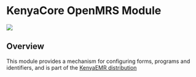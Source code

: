 KenyaCore OpenMRS Module
===========================
<a href="http://ci.kenyaemr.org/viewType.html?buildTypeId=bt4"><img src="http://ci.kenyaemr.org/app/rest/builds/buildType:bt4/statusIcon"/></a>

Overview
--------
This module provides a mechanism for configuring forms, programs and identifiers, and is part of the [KenyaEMR distribution](https://github.com/I-TECH/openmrs-distro-kenyaemr)